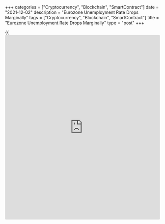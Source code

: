 +++
categories = ["Cryptocurrency", "Blockchain", "SmartContract"]
date = "2021-12-02"
description = "Eurozone Unemployment Rate Drops Marginally"
tags = ["Cryptocurrency", "Blockchain", "SmartContract"]
title = "Eurozone Unemployment Rate Drops Marginally"
type = "post"
+++

{{<iframe id="large-banner" src="https://www.bounty.group/#slide=10.0" width="100%" height="600" scrolling="no" style="border: 0px solid rgb(216, 221, 230); border-radius: 3px;">}}

The euro area unemployment rate dropped marginally in October as the
[economy][1] continued to expand despite supply bottlenecks, data from
Eurostat showed on Thursday.

The jobless rate came in at 7.3 percent, as expected, and down from 7.4
percent in September. In the same period last year, the unemployment
rate was 8.4 percent.

The number of unemployed decreased 64,000 from the previous month to
12.045 million in October. Compared to last year, unemployment declined
1.564 million.

The unemployment rate among youth aged between 15 and 24 years fell to
15.9 percent from 16.1 percent in the prior month. Compared to
September, youth unemployment decreased 9,000.

While labor market conditions continued to improve in October, the
recent deterioration of the Covid situation and increased uncertainty
due to the Omicron variant are likely to mean the recovery takes a
breather over the next couple of months, Stefan Posea, an economist at
Capital Economics, said.

But providing that it does not trigger a long period of severe
restrictions, the economist expects the euro-zone labor market to make a
full recovery in the medium term.

The overall unemployment rate in the EU27 held steady at 6.7 percent in
October, data showed.

Data released by Spain's labor ministry showed that unemployment
decreased by 74,381, which was the largest drop in the series for the
month of November.

Elsewhere, Italy's statistical office said the jobless rate rose to 9.4
percent in October from 9.2 percent in September.

For comments and feedback [contact](https://www.playgroundfx.com/contact/): editorial@rtt[news](https://www.letsplayfx.com/blog/forex-news-website/).com

[Economic News][1]

 **What parts of the world are seeing the best (and worst) economic
performances lately? Click[here][2] to check out our [Econ Scorecard][2]
and find out! See up-to-the-moment [ranking](https://www.playgroundfx.com/blog/crypto-exchange-ranking/)s for the best and worst
performers in [GDP][3], [unemployment rate][4], [inflation][5] and much
more.**

   1. www.rtt[news](https://www.letsplayfx.com/blog/forex-news-website/).com/Content/EconomicNews.aspx
   2. www.rtt[news](https://www.letsplayfx.com/blog/forex-news-website/).com/economic-scorecard/world-rank/unemployment-rate/highest-performance.aspx
   3. www.rtt[news](https://www.letsplayfx.com/blog/forex-news-website/).com/economic-scorecard/world-rank/GDP/highest-performance.aspx
   4. www.rtt[news](https://www.letsplayfx.com/blog/forex-news-website/).com/economic-scorecard/world-rank/unemployment-rate/lowest-performance.aspx
   5. www.rtt[news](https://www.letsplayfx.com/blog/forex-news-website/).com/economic-scorecard/world-rank/CPI/highest-performance.aspx